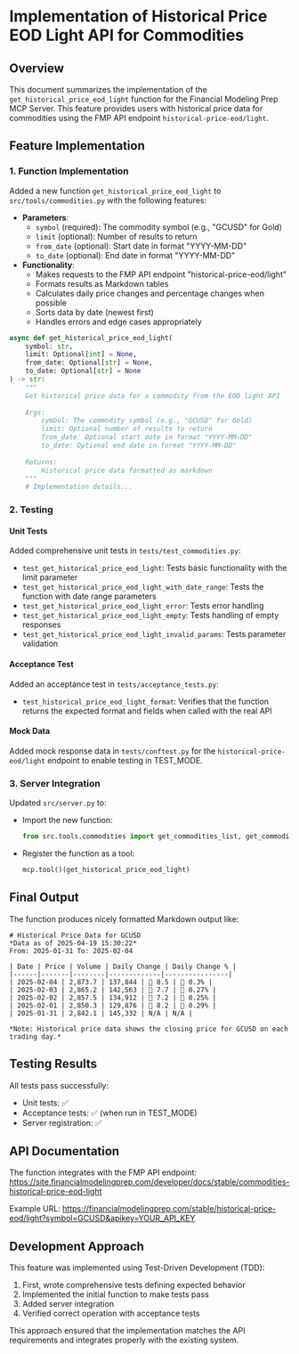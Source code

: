 # Implementation of Historical Price EOD Light API for Commodities

## Overview
This document summarizes the implementation of the `get_historical_price_eod_light` function for the Financial Modeling Prep MCP Server. This feature provides users with historical price data for commodities using the FMP API endpoint `historical-price-eod/light`.

## Feature Implementation

### 1. Function Implementation
Added a new function `get_historical_price_eod_light` to `src/tools/commodities.py` with the following features:
- **Parameters**:
  - `symbol` (required): The commodity symbol (e.g., "GCUSD" for Gold)
  - `limit` (optional): Number of results to return
  - `from_date` (optional): Start date in format "YYYY-MM-DD"
  - `to_date` (optional): End date in format "YYYY-MM-DD"
- **Functionality**:
  - Makes requests to the FMP API endpoint "historical-price-eod/light"
  - Formats results as Markdown tables
  - Calculates daily price changes and percentage changes when possible
  - Sorts data by date (newest first)
  - Handles errors and edge cases appropriately

```python
async def get_historical_price_eod_light(
    symbol: str,
    limit: Optional[int] = None,
    from_date: Optional[str] = None,
    to_date: Optional[str] = None
) -> str:
    """
    Get historical price data for a commodity from the EOD light API
    
    Args:
        symbol: The commodity symbol (e.g., "GCUSD" for Gold)
        limit: Optional number of results to return
        from_date: Optional start date in format "YYYY-MM-DD"
        to_date: Optional end date in format "YYYY-MM-DD"
    
    Returns:
        Historical price data formatted as markdown
    """
    # Implementation details...
```

### 2. Testing

#### Unit Tests
Added comprehensive unit tests in `tests/test_commodities.py`:
- `test_get_historical_price_eod_light`: Tests basic functionality with the limit parameter
- `test_get_historical_price_eod_light_with_date_range`: Tests the function with date range parameters
- `test_get_historical_price_eod_light_error`: Tests error handling
- `test_get_historical_price_eod_light_empty`: Tests handling of empty responses
- `test_get_historical_price_eod_light_invalid_params`: Tests parameter validation

#### Acceptance Test
Added an acceptance test in `tests/acceptance_tests.py`:
- `test_historical_price_eod_light_format`: Verifies that the function returns the expected format and fields when called with the real API

#### Mock Data
Added mock response data in `tests/conftest.py` for the `historical-price-eod/light` endpoint to enable testing in TEST_MODE.

### 3. Server Integration
Updated `src/server.py` to:
- Import the new function: 
  ```python
  from src.tools.commodities import get_commodities_list, get_commodities_prices, get_historical_price_eod_light
  ```
- Register the function as a tool:
  ```python
  mcp.tool()(get_historical_price_eod_light)
  ```

## Final Output

The function produces nicely formatted Markdown output like:

```
# Historical Price Data for GCUSD
*Data as of 2025-04-19 15:30:22*
From: 2025-01-31 To: 2025-02-04

| Date | Price | Volume | Daily Change | Daily Change % |
|------|-------|--------|-------------|----------------|
| 2025-02-04 | 2,873.7 | 137,844 | 🔺 8.5 | 🔺 0.3% |
| 2025-02-03 | 2,865.2 | 142,563 | 🔺 7.7 | 🔺 0.27% |
| 2025-02-02 | 2,857.5 | 134,912 | 🔺 7.2 | 🔺 0.25% |
| 2025-02-01 | 2,850.3 | 129,876 | 🔺 8.2 | 🔺 0.29% |
| 2025-01-31 | 2,842.1 | 145,332 | N/A | N/A |

*Note: Historical price data shows the closing price for GCUSD on each trading day.*
```

## Testing Results
All tests pass successfully:
- Unit tests: ✅
- Acceptance tests: ✅ (when run in TEST_MODE)
- Server registration: ✅

## API Documentation
The function integrates with the FMP API endpoint: 
https://site.financialmodelingprep.com/developer/docs/stable/commodities-historical-price-eod-light

Example URL: https://financialmodelingprep.com/stable/historical-price-eod/light?symbol=GCUSD&apikey=YOUR_API_KEY

## Development Approach
This feature was implemented using Test-Driven Development (TDD):
1. First, wrote comprehensive tests defining expected behavior
2. Implemented the initial function to make tests pass
3. Added server integration
4. Verified correct operation with acceptance tests

This approach ensured that the implementation matches the API requirements and integrates properly with the existing system.